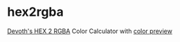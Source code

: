 hex2rgba
========

[Devoth's HEX 2 RGBA](http://hex2rgba.devoth.com/)  Color Calculator with [color preview](http://htmlpreview.github.io/?https://github.com/palaniraja/hex2rgba/blob/master/index.html)
